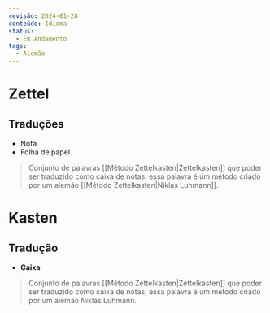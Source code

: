 ```yaml
---
revisão: 2024-01-28
conteúdo: Idioma
status:
  - Em Andamento
tags:
  - Alemão
---
```


# Zettel
## Traduções
- Nota
- Folha de papel

>Conjunto de palavras [[Método Zettelkasten|Zettelkasten]] que poder ser traduzido como caixa de notas, essa palavra é um método criado por um alemão [[Método Zettelkasten|Niklas Luhmann]]. 
# Kasten
## Tradução
- **Caixa**
>Conjunto de palavras [[Método Zettelkasten|Zettelkasten]] que poder ser traduzido como caixa de notas, essa palavra é um método criado por um alemão Niklas Luhmann.